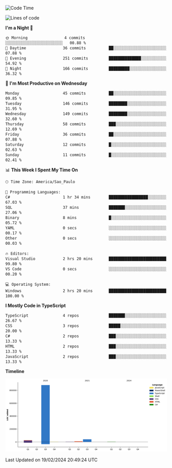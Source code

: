 <!--START_SECTION:waka-->
![Code Time](http://img.shields.io/badge/Code%20Time-2%2C305%20hrs%2014%20mins-blue)

![Lines of code](https://img.shields.io/badge/From%20Hello%20World%20I%27ve%20Written-958.6%20thousand%20lines%20of%20code-blue)

**I'm a Night 🦉** 

```text
🌞 Morning                4 commits           ░░░░░░░░░░░░░░░░░░░░░░░░░   00.88 % 
🌆 Daytime                36 commits          ██░░░░░░░░░░░░░░░░░░░░░░░   07.88 % 
🌃 Evening                251 commits         ██████████████░░░░░░░░░░░   54.92 % 
🌙 Night                  166 commits         █████████░░░░░░░░░░░░░░░░   36.32 % 
```
📅 **I'm Most Productive on Wednesday** 

```text
Monday                   45 commits          ██░░░░░░░░░░░░░░░░░░░░░░░   09.85 % 
Tuesday                  146 commits         ████████░░░░░░░░░░░░░░░░░   31.95 % 
Wednesday                149 commits         ████████░░░░░░░░░░░░░░░░░   32.60 % 
Thursday                 58 commits          ███░░░░░░░░░░░░░░░░░░░░░░   12.69 % 
Friday                   36 commits          ██░░░░░░░░░░░░░░░░░░░░░░░   07.88 % 
Saturday                 12 commits          █░░░░░░░░░░░░░░░░░░░░░░░░   02.63 % 
Sunday                   11 commits          █░░░░░░░░░░░░░░░░░░░░░░░░   02.41 % 
```


📊 **This Week I Spent My Time On** 

```text
🕑︎ Time Zone: America/Sao_Paulo

💬 Programming Languages: 
C#                       1 hr 34 mins        █████████████████░░░░░░░░   67.03 % 
SQL                      37 mins             ███████░░░░░░░░░░░░░░░░░░   27.06 % 
Binary                   8 mins              █░░░░░░░░░░░░░░░░░░░░░░░░   05.72 % 
YAML                     0 secs              ░░░░░░░░░░░░░░░░░░░░░░░░░   00.17 % 
Other                    0 secs              ░░░░░░░░░░░░░░░░░░░░░░░░░   00.03 % 

🔥 Editors: 
Visual Studio            2 hrs 20 mins       █████████████████████████   99.80 % 
VS Code                  0 secs              ░░░░░░░░░░░░░░░░░░░░░░░░░   00.20 % 

💻 Operating System: 
Windows                  2 hrs 20 mins       █████████████████████████   100.00 % 
```

**I Mostly Code in TypeScript** 

```text
TypeScript               4 repos             ███████░░░░░░░░░░░░░░░░░░   26.67 % 
CSS                      3 repos             █████░░░░░░░░░░░░░░░░░░░░   20.00 % 
C#                       2 repos             ███░░░░░░░░░░░░░░░░░░░░░░   13.33 % 
HTML                     2 repos             ███░░░░░░░░░░░░░░░░░░░░░░   13.33 % 
JavaScript               2 repos             ███░░░░░░░░░░░░░░░░░░░░░░   13.33 % 
```



**Timeline**

![Lines of Code chart](https://raw.githubusercontent.com/jonhoffmam/jonhoffmam/master/assets/bar_graph.png)


 Last Updated on 19/02/2024 20:49:24 UTC
<!--END_SECTION:waka-->
